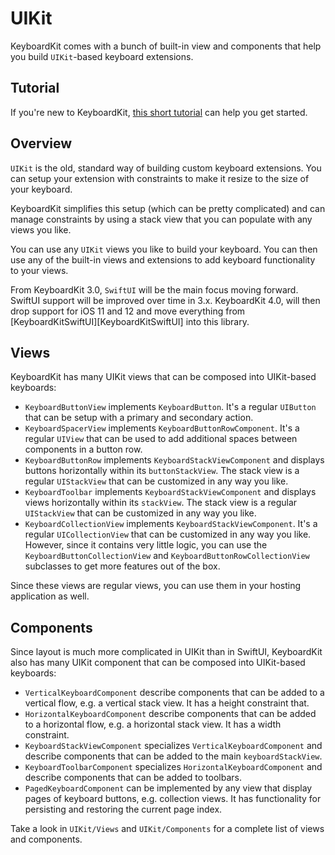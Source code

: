# UIKit

KeyboardKit comes with a bunch of built-in view and components that help you build `UIKit`-based keyboard extensions.


## Tutorial

If you're new to KeyboardKit, [this short tutorial][Tutorial] can help you get started.


## Overview

`UIKit` is the old, standard way of building custom keyboard extensions. You can setup your extension with constraints to make it resize to the size of your keyboard.

KeyboardKit simplifies this setup (which can be pretty complicated) and can manage constraints by using a stack view that you can populate with any views you like.

You can use any `UIKit` views you like to build your keyboard. You can then use any of the built-in views and extensions to add keyboard functionality to your views.

From KeyboardKit 3.0, `SwiftUI` will be the main focus moving forward. SwiftUI support will be improved over time in 3.x. KeyboardKit 4.0, will then drop support for iOS 11 and 12 and move everything from [KeyboardKitSwiftUI][KeyboardKitSwiftUI] into this library.


## Views

KeyboardKit has many UIKit views that can be composed into UIKit-based keyboards:

* `KeyboardButtonView` implements `KeyboardButton`. It's a regular `UIButton` that can be setup with a primary and secondary action. 
* `KeyboardSpacerView` implements `KeyboardButtonRowComponent`. It's a regular `UIView` that can be used to add additional spaces between components in a button row.
* `KeyboardButtonRow` implements `KeyboardStackViewComponent` and displays buttons horizontally within its `buttonStackView`. The stack view is a regular `UIStackView` that can be customized in any way you like. 
* `KeyboardToolbar` implements `KeyboardStackViewComponent` and displays views horizontally within its `stackView`. The stack view is a regular `UIStackView` that can be customized in any way you like. 
* `KeyboardCollectionView` implements `KeyboardStackViewComponent`. It's a regular `UICollectionView` that can be customized in any way you like. However, since it contains very little logic, you can use the `KeyboardButtonCollectionView` and `KeyboardButtonRowCollectionView` subclasses to get more features out of the box.

Since these views are regular views, you can use them in your hosting application as well.


## Components

Since layout is much more complicated in UIKit than in SwiftUI, KeyboardKit also has many UIKit component that can be composed into UIKit-based keyboards:

* `VerticalKeyboardComponent` describe components that can be added to a vertical flow, e.g. a vertical stack view. It has a height constraint that.
* `HorizontalKeyboardComponent` describe components that can be added to a horizontal flow, e.g. a horizontal stack view. It has a width constraint.
* `KeyboardStackViewComponent` specializes `VerticalKeyboardComponent` and describe components that can be added to the main `keyboardStackView`.
* `KeyboardToolbarComponent` specializes `HorizontalKeyboardComponent` and describe components that can be added to toolbars.
* `PagedKeyboardComponent` can be implemented by any view that display pages of keyboard buttons, e.g. collection views. It has functionality for persisting and restoring the current page index.

Take a look in `UIKit/Views` and `UIKit/Components` for a complete list of views and components.


[Tutorial]: https://github.com/danielsaidi/KeyboardKit/blob/master/Readmes/UIKit-Tutorial.md
